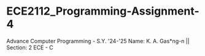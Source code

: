# ECE2112_Programming-Assignment-4
Advance Computer Programming - S.Y. '24-'25  Name: K. A. Gas*ng-n || Section: 2 ECE - C
